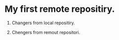 # My first remote repositiry.

1. Changers from local repositiry.

2. Chengers from remout repositori.
